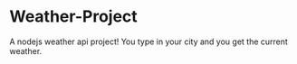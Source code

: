 # Weather-Project
A nodejs weather api project! You type in your city and you get the current weather.
